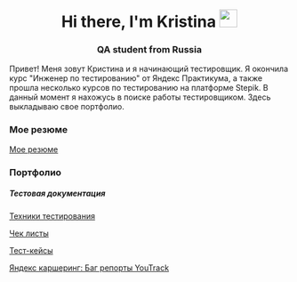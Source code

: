 <h1 align="center">Hi there, I'm Kristina
<img src="https://github.com/blackcater/blackcater/raw/main/images/Hi.gif" height="32"/></h1>
<h3 align="center">QA student from Russia</h3>
<p>Привет! Меня зовут Кристина и я начинающий тестировщик. Я окончила курс "Инженер по тестированию" от Яндекс Практикума, а также прошла несколько курсов по тестированию на платформе Stepik. В данный момент я нахожусь в поиске работы тестировщиком. Здесь выкладываю свое портфолио. </p>
<h3>Мое резюме</h3>
<p><a href="https://spb.hh.ru/resume/c05d57e7ff0ccb08e50039ed1f45797031466b">Мое резюме</a></p>
<h3>Портфолио</h3>
<h5>Тестовая документация</h5>
<p><a href="https://docs.google.com/spreadsheets/d/1BnpCVM0_kungm1fayrP86nz-LmFlIe4UCOcThpaq9q4/edit?usp=sharing">Техники тестирования</a></p>
<p><a href="https://docs.google.com/spreadsheets/d/18ly02ZycnZGOZR6Ex9GROQ6Vccsfqf5ntEAmk-dB3D0/edit?usp=sharing">Чек листы</a></p>
<p><a href="https://docs.google.com/spreadsheets/d/14RSJvijKodK_w-DSXof5n-9JIeyOfXKCd-l9Cl0eBDg/edit?usp=sharing">Тест-кейсы</a></p>
<p><a href="https://kirnitskaiakir.youtrack.cloud/issues?q=%D1%82%D0%B5%D0%B3:%20%7BYandex%20Carshering%7D">Яндекс каршеринг: Баг репорты YouTrack</a></p>
